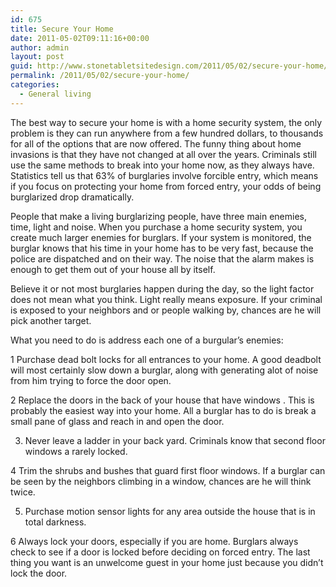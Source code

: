```yaml
---
id: 675
title: Secure Your Home
date: 2011-05-02T09:11:16+00:00
author: admin
layout: post
guid: http://www.stonetabletsitedesign.com/2011/05/02/secure-your-home/
permalink: /2011/05/02/secure-your-home/
categories:
  - General living
---
```

The best way to secure your home is with a home security system, the only problem is they can run anywhere from a few hundred dollars, to thousands for all of the options that are now offered. The funny thing about home invasions is that they have not changed at all over the years. Criminals still use the same methods to break into your home now, as they always have. Statistics tell us that 63% of burglaries involve forcible entry, which means if you focus on protecting your home from forced entry, your odds of being burglarized drop dramatically.

People that make a living burglarizing people, have three main enemies, time, light and noise. When you purchase a home security system, you create much larger enemies for burglars. If your system is monitored, the burglar knows that his time in your home has to be very fast, because the police are dispatched and on their way. The noise that the alarm makes is enough to get them out of your house all by itself.

Believe it or not most burglaries happen during the day, so the light factor does not mean what you think. Light really means exposure. If your criminal is exposed to your neighbors and or people walking by, chances are he will pick another target. 

What you need to do is address each one of a burgular&#8217;s enemies:

1 Purchase dead bolt locks for all entrances to your home. A good deadbolt will most certainly slow down a burglar, along with generating alot of noise from him trying to force the door open. 

2 Replace the doors in the back of your house that have windows . This is probably the easiest way into your home. All a burglar has to do is break a small pane of glass and reach in and open the door.

3. Never leave a ladder in your back yard. Criminals know that second floor windows a rarely locked.

4 Trim the shrubs and bushes that guard first floor windows. If a burglar can be seen by the neighbors climbing in a window, chances are he will think twice.

5. Purchase motion sensor lights for any area outside the house that is in total darkness.

6 Always lock your doors, especially if you are home. Burglars always check to see if a door is locked before deciding on forced entry. The last thing you want is an unwelcome guest in your home just because you didn&#8217;t lock the door.